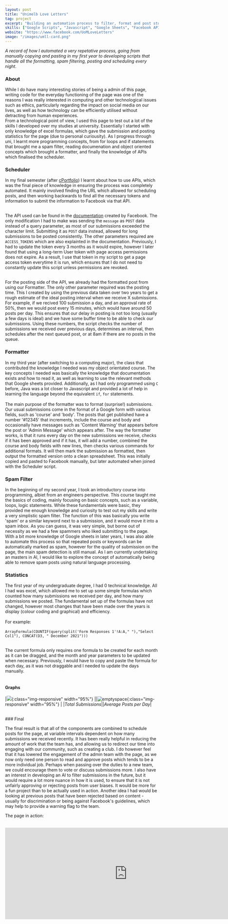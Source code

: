 ```yaml
---
layout: post
title: "Unimelb Love Letters"
tag: project
excerpt: "Building an automation process to filter, format and post student submissions to a Facebook Page. "
skills: ["Google Scripts", "Javascript", "Google Sheets", "Facebook API", "Google API"]
website: "https://www.facebook.com/UoMLoveLetters"
image: "/images/umll-card.png"
---
```


*A record of how I automated a very repetative process, going from manually copying and pasting in my first year to developing scripts that handle all the formatting, spam filtering, posting and scheduling every night.*

### About 
While I do have many interesting stories of being a admin of this page, writing code for the everyday functioning of the page was one of the reasons I was really interested in computing and other technological issues such as ethics, particularly regarding the impact on social media on our lives, as well as how technology can be efficiently utilised without detracting from human experiences. 
<br>
From a technological point of view, I used this page to test out a lot of the skills I developed over my studies at university. Essentially I started with only knowledge of excel formulas, which gave the submission and posting statistics for the page (due to personal curiousity). As I progress through uni, I learnt more programming concepts, from for loops and if statements that brought me a spam filter, reading documenation and object oriented concepts which brought a formatter, and finally the knowledge of APIs which finalised the scheduler. 
<br>

### Scheduler
In my final semester (after [cPortfolio](/2020/10/30/cportfolio.html)) I learnt about how to use APIs, which was the final piece of knowledge in ensuring the process was completely automated. It mainly involved finding the URL which allowed for scheduling posts, and then working backwards to find all the necessary tokens and information to submit the information to Facebook via that API. <br><br>

The API used can be found in the [documentation](https://developers.facebook.com/docs/pages/publishing/) created by Facebook. The only modification I had to make was sending the `message` as `POST` data instead of a query parameter, as most of our submissions exceeded the character limit. Submitting it as `POST` data instead, allowed for long submissions to be posted consistently. The other parameters required are `ACCESS_TOKENS` which are also explainted in the documentation. Previously, I had to update the token every 3 months as it would expire, however I later found that using a long-term User token with page access permissions does not expire. As a result, I use that token in my script to get a page access token everytime it is run, which ensures that I do not need to constantly update this script unless permissions are revoked. <br><br>

For the posting side of the API, we already had the formatted post from using our Formatter. The only other parameter required was the posting time. This I created by using the previous data taken over two years to get a rough estimate of the ideal posting interval when we receive X submissions. For example, if we recived 100 submission a day, and an approval rate of 50%, then we would post every 15 minutes, which would have around 50 posts per day. This ensures that our delay in posting is not too long (usually a few days is ideal) and we have some buffer time to be able to check our submissions. Using these numbers, the script checks the number of submissions we received over previous days, determines an interval, then schedules after the next queued post, or at 8am if there are no posts in the queue. 

### Formatter
In my third year (after switching to a computing major), the class that contributed the knowledge I needed was my object orientated course. The key concepts I needed was basically the knowledge that documentation exists and how to read it, as well as learning to use the relevant methods that Google sheets provided. Additionally, as I had only programmed using `C` before, Java was a lot closer to Javascript and provided a lot of help in learning the language beyond the equivalent `if`, `for` statements. 
<br><br>
The main purpose of the formatter was to format (surprise!) submissions. Our usual submissions come in the format of a Google form with various fields, such as 'course' and 'body'. The posts that get published have a number '#12345' that increments, include the course and body and occasionally have messages such as 'Content Warning' that appears before the post or 'Admin Message' which appears after. The way the formatter works, is that it runs every day on the new submissions we receive, checks if it has been approved and if it has, it will add a number, combined the course and body fields with new lines, then checks various commands for additional formats. It will then mark the submission as formatted, then output the formatted version onto a clean spreadsheet. This was initially copied and pasted to Facebook manually, but later automated when joined with the Scheduler script. 

### Spam Filter    
In the beginning of my second year, I took an introductory course into programming, albiet from an engineers perspective. This course taught me the basics of coding, mainly focusing on basic concepts, such as a variable, loops, logic statements. While these fundamentals were basic, they provided me enough knowledge and curiosity to test out my skills and write a very simplistic spam filter. The function of this was basically you write 'spam' or a similar keyword next to a submission, and it would move it into a spam inbox. As you can guess, it was very simple, but borne out of necessity as we had a few spammers who liked submitting to the page. With a bit more knowledge of Google sheets in later years, I was also able to automate this process so that repeated posts or keywords can be automatically marked as spam, however for the quality of submission on the page, the main spam detection is still manual. As I am currently undertaking an masters in AI, I would like to explore the concept of automatically being able to remove spam posts using natural language processing.

### Statistics 
The first year of my undergraduate degree, I had 0 technical knowledge. All I had was excel, which allowed me to set up some simple formulas which counted how many submissions we received per day, and how many submissions we posted. The fundamental set up of the formulas have not changed, however most changes that have been made over the years is display (colour coding and graphical) and efficiency. 
<br><br>
For example: 
<br><br>
```ArrayFormula(COUNTIF(query(split('Form Responses 1'!A:A," "),"Select Col1"), CONCAT(D3, " December 2021")))```
<br><br>

The current formula only requires one formula to be created for each month as it can be dragged, and the month and year parameters to be updated when necessary. Previously, I would have to copy and paste the formula for each day, as it was not draggable and I needed to update the days manually.
<br><br>

#### Graphs 

|![](/images/umll/submissions.png){:class="img-responsive" width="95%"} ||![emptyspace](/images/umll/posting.png){:class="img-responsive" width="95%"} | 
|*Total Submissions*||*Average Posts per Day*| 

<br>
### Final 

The final result is that all of the components are combined to schedule posts for the page, at variable intervals dependent on how many submissions we received recently. It has been really helpful in reducing the amount of work that the team has, and allowing us to redirect our time into engaging with our community, such as creating a club. I do however feel that it has lowered the engagement of the admin team with the page, as we now only need one person to read and approve posts which tends to be a more individual job. Perhaps when passing over the duties to a new team, we could encourage them to vote or discuss submissions more. I also have an interest in developing an AI to filter submissions in the future, but it would require a lot more nuance in how it is used, to ensure that it is not unfairly approving or rejecting posts from user biases. It would be more for a fun project than to be actually used in action. Another idea I had would be looking at previous posts that have been rejected based on content - usually for discrimination or being against Facebook's guidelines, which may help to provide a warning flag to the team. 

The page in action:<br><br>
<div class="col-10 mx-auto">
<iframe src="https://www.facebook.com/plugins/page.php?href=https%3A%2F%2Fwww.facebook.com%2FUoMLoveLetters&tabs=timeline&width=500&height=300&small_header=false&adapt_container_width=true&hide_cover=false&show_facepile=false&appId" width="800px" height="300px" style="border:none;overflow:hidden" scrolling="no" frameborder="0" allowfullscreen="true" allow="autoplay; clipboard-write; encrypted-media; picture-in-picture; web-share"></iframe>
</div>
